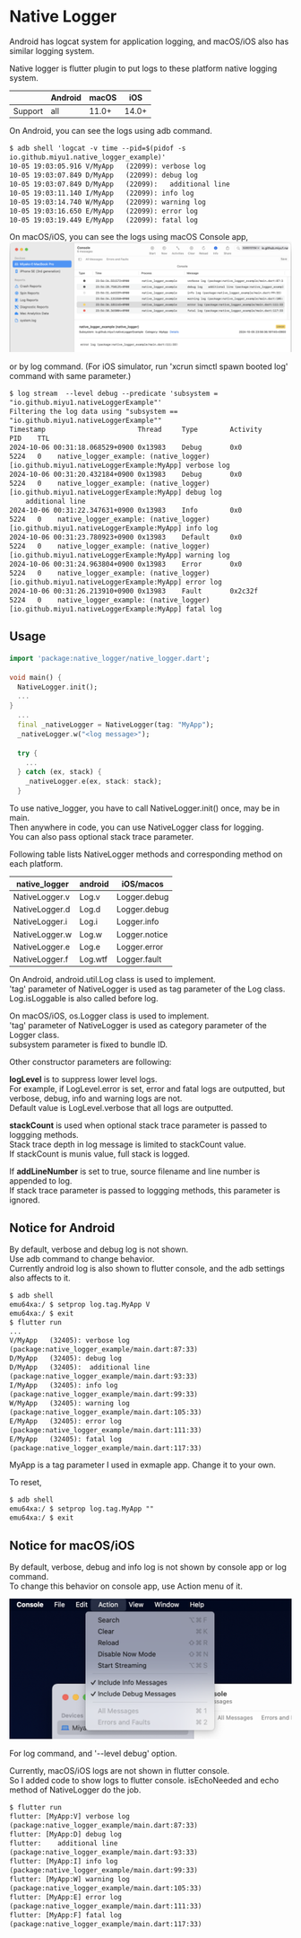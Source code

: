 # Native Logger

Android has logcat system for application logging,
and macOS/iOS also has similar logging system.

Native logger is flutter plugin to put logs to these platform native logging system.

| |Android|macOS|iOS|
-|-|-|-
| Support |all| 11.0+ | 14.0+ |

On Android, you can see the logs using adb command.

```
$ adb shell 'logcat -v time --pid=$(pidof -s io.github.miyu1.native_logger_example)'
10-05 19:03:05.916 V/MyApp   (22099): verbose log
10-05 19:03:07.849 D/MyApp   (22099): debug log
10-05 19:03:07.849 D/MyApp   (22099): 	additional line
10-05 19:03:11.140 I/MyApp   (22099): info log
10-05 19:03:14.740 W/MyApp   (22099): warning log
10-05 19:03:16.650 E/MyApp   (22099): error log
10-05 19:03:19.449 E/MyApp   (22099): fatal log
```

On macOS/iOS, you can see the logs using macOS Console app,
![Console App](images/console_app.png "Console App")  

or by log command.
(For iOS simulator, run 'xcrun simctl spawn booted log' command with same parameter.)

```
$ log stream  --level debug --predicate 'subsystem = "io.github.miyu1.nativeLoggerExample"'
Filtering the log data using "subsystem == "io.github.miyu1.nativeLoggerExample""
Timestamp                       Thread     Type        Activity             PID    TTL  
2024-10-06 00:31:18.068529+0900 0x13983    Debug       0x0                  5224   0    native_logger_example: (native_logger) [io.github.miyu1.nativeLoggerExample:MyApp] verbose log
2024-10-06 00:31:20.432184+0900 0x13983    Debug       0x0                  5224   0    native_logger_example: (native_logger) [io.github.miyu1.nativeLoggerExample:MyApp] debug log
	additional line
2024-10-06 00:31:22.347631+0900 0x13983    Info        0x0                  5224   0    native_logger_example: (native_logger) [io.github.miyu1.nativeLoggerExample:MyApp] info log 
2024-10-06 00:31:23.780923+0900 0x13983    Default     0x0                  5224   0    native_logger_example: (native_logger) [io.github.miyu1.nativeLoggerExample:MyApp] warning log 
2024-10-06 00:31:24.963804+0900 0x13983    Error       0x0                  5224   0    native_logger_example: (native_logger) [io.github.miyu1.nativeLoggerExample:MyApp] error log 
2024-10-06 00:31:26.213910+0900 0x13983    Fault       0x2c32f              5224   0    native_logger_example: (native_logger) [io.github.miyu1.nativeLoggerExample:MyApp] fatal log 
```

## Usage

```dart
import 'package:native_logger/native_logger.dart';

void main() {
  NativeLogger.init();
  ...
}
  ...
  final _nativeLogger = NativeLogger(tag: "MyApp");
  _nativeLogger.w("<log message>");

  try {
    ... 
  } catch (ex, stack) {
    _nativeLogger.e(ex, stack: stack);
  }
```

To use native_logger, you have to call NativeLogger.init() once, may be in main.  
Then anywhere in code, you can use NativeLogger class for logging.  
You can also pass optional stack trace parameter.

Following table lists NativeLogger methods and corresponding method on each platform. 

| native_logger | android | iOS/macos | 
-|-|-
| NativeLogger.v | Log.v | Logger.debug |
| NativeLogger.d | Log.d | Logger.debug |
| NativeLogger.i | Log.i | Logger.info |
| NativeLogger.w | Log.w | Logger.notice |
| NativeLogger.e | Log.e | Logger.error |
| NativeLogger.f | Log.wtf | Logger.fault |

On Android, android.util.Log class is used to implement.  
'tag' parameter of NativeLogger is used as tag parameter of the Log class.  
Log.isLoggable is also called before log.

On macOS/iOS, os.Logger class is used to implement.  
'tag' parameter of NativeLogger is used as category parameter of the Logger class.  
subsystem parameter is fixed to bundle ID.

Other constructor parameters are following:

**logLevel** is to suppress lower level logs.  
For example, if LogLevel.error is set, error and fatal logs are outputted,
but verbose, debug, info and warning logs are not.  
Default value is LogLevel.verbose that all logs are outputted.

**stackCount** is used when optional stack trace parameter is
passed to loggging methods.  
Stack trace depth in log message is limited to stackCount value.  
If stackCount is munis value, full stack is logged.

If **addLineNumber** is set to true,
source filename and line number is appended to log.  
If stack trace parameter is passed to loggging methods, this parameter is ignored.

## Notice for Android

By default, verbose and debug log is not shown.  
Use adb command to change behavior.  
Currently android log is also shown to flutter console, and the adb settings also affects to it.

```
$ adb shell
emu64xa:/ $ setprop log.tag.MyApp V
emu64xa:/ $ exit
$ flutter run
...
V/MyApp   (32405): verbose log (package:native_logger_example/main.dart:87:33)
D/MyApp   (32405): debug log
D/MyApp   (32405): 	additional line (package:native_logger_example/main.dart:93:33)
I/MyApp   (32405): info log (package:native_logger_example/main.dart:99:33)
W/MyApp   (32405): warning log (package:native_logger_example/main.dart:105:33)
E/MyApp   (32405): error log (package:native_logger_example/main.dart:111:33)
E/MyApp   (32405): fatal log (package:native_logger_example/main.dart:117:33)
```

MyApp is a tag parameter I used in exmaple app.
Change it to your own.  

To reset,
```
$ adb shell  
emu64xa:/ $ setprop log.tag.MyApp ""
emu64xa:/ $ exit
```
## Notice for macOS/iOS
By default, verbose, debug and info log is not shown by console app or log command.  
To change this behavior on console app, use Action menu of it.

![Console App Menu](images/console_app_menu.png "Console App Menu") 

For log command, and '--level debug' option.

Currently, macOS/iOS logs are not shown in flutter console.  
So I added code to show logs to flutter console.
isEchoNeeded and echo method of NativeLogger do the job. 

```
$ flutter run
flutter: [MyApp:V] verbose log (package:native_logger_example/main.dart:87:33)
flutter: [MyApp:D] debug log
flutter: 	additional line (package:native_logger_example/main.dart:93:33)
flutter: [MyApp:I] info log (package:native_logger_example/main.dart:99:33)
flutter: [MyApp:W] warning log (package:native_logger_example/main.dart:105:33)
flutter: [MyApp:E] error log (package:native_logger_example/main.dart:111:33)
flutter: [MyApp:F] fatal log (package:native_logger_example/main.dart:117:33)
```

